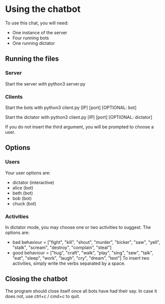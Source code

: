 # Using the chatbot

To use this chat, you will need:

- One instance of the server
- Four running bots
- One running dictator

## Running the files

### Server

Start the server with python3 server.py

### Clients

Start the bots with python3 client.py \[IP\] \[port\] \[OPTIONAL: bot\]

Start the dictator with python3 client.py \[IP\] \[port\] \[OPTIONAL: dictator\]

If you do not insert the third argument, you will be prompted to choose a user.

## Options

### Users

Your user options are:

- dictator (interactive)
- alice (bot)
- beth (bot)
- bob (bot)
- chuck (bot)

### Activities

In dictator mode, you may choose one or two activities to suggest. The options are:

- bad behaviour = ["fight", "kill", "shout", "murder", "bicker", "saw", "yell", "stalk", "scream", "destroy", "complain", "steal"]
- good behaviour = ["hug", "craft", "walk", "play", "sing", "sew", "talk", "eat", "sleep", "work", "laugh", "cry", "dream", "text"]
  To insert two activities, simply write the verbs separated by a space.

## Closing the chatbot

The program should close itself once all bots have had their say. In case it does not, use ctrl+c / cmd+c to quit.
